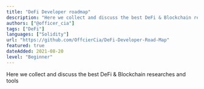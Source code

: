 ```yaml
---
title: "DeFi Developer roadmap"
description: "Here we collect and discuss the best DeFi & Blockchain researches and tools"
authors: ["@officer_cia"]
tags: ["DeFi"]
languages: ["Solidity"]
url: "https://github.com/OffcierCia/DeFi-Developer-Road-Map"
featured: true
dateAdded: 2021-08-20
level: "Beginner"
---
```


Here we collect and discuss the best DeFi & Blockchain researches and tools 